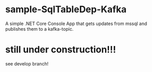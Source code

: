 # sample-SqlTableDep-Kafka
A simple .NET Core Console App that gets updates from mssql and publishes them to a kafka-topic.

# still under construction!!!
see develop branch!
